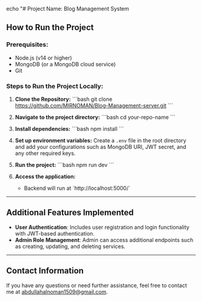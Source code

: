 echo "# Project Name: Blog Management System

## How to Run the Project

### Prerequisites:
- Node.js (v14 or higher)
- MongoDB (or a MongoDB cloud service)
- Git

### Steps to Run the Project Locally:

1. **Clone the Repository:**
   \`\`\`bash
   git clone https://github.com/MIRNOMAN/Blog-Management-server.git
   \`\`\`

2. **Navigate to the project directory:**
   \`\`\`bash
   cd your-repo-name
   \`\`\`

3. **Install dependencies:**
   \`\`\`bash
   npm install
   \`\`\`

4. **Set up environment variables:**
   Create a `.env` file in the root directory and add your configurations such as MongoDB URI, JWT secret, and any other required keys.

5. **Run the project:**
   \`\`\`bash
   npm run dev
   \`\`\`

6. **Access the application:**
   - Backend will run at \`http://localhost:5000/\`
   


---

## Additional Features Implemented

- **User Authentication**: Includes user registration and login functionality with JWT-based authentication.
- **Admin Role Management**: Admin can access additional endpoints such as creating, updating, and deleting services.


---

## Contact Information

If you have any questions or need further assistance, feel free to contact me at [abdullahalnoman1509@gmail.com](mailto:abdullahalnoman1509@gmail.com).

